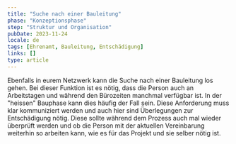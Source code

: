 ```yaml
---
title: "Suche nach einer Bauleitung"
phase: "Konzeptionsphase"
step: "Struktur und Organisation"
pubDate: 2023-11-24
locale: de
tags: [Ehrenamt, Bauleitung, Entschädigung]
links: []
type: article
---
```


Ebenfalls in eurem Netzwerk kann die Suche nach einer Bauleitung los gehen. Bei dieser Funktion ist es nötig, dass die Person auch an Arbeitstagen und während den Bürozeiten manchmal verfügbar ist. In der "heissen" Bauphase kann dies häufig der Fall sein. Diese Anforderung muss klar kommuniziert werden und auch hier sind Überlegungen zur Entschädigung nötig. Diese sollte während dem Prozess auch mal wieder überprüft werden und ob die Person mit der aktuellen Vereinbarung weiterhin so arbeiten kann, wie es für das Projekt und sie selber nötig ist.
